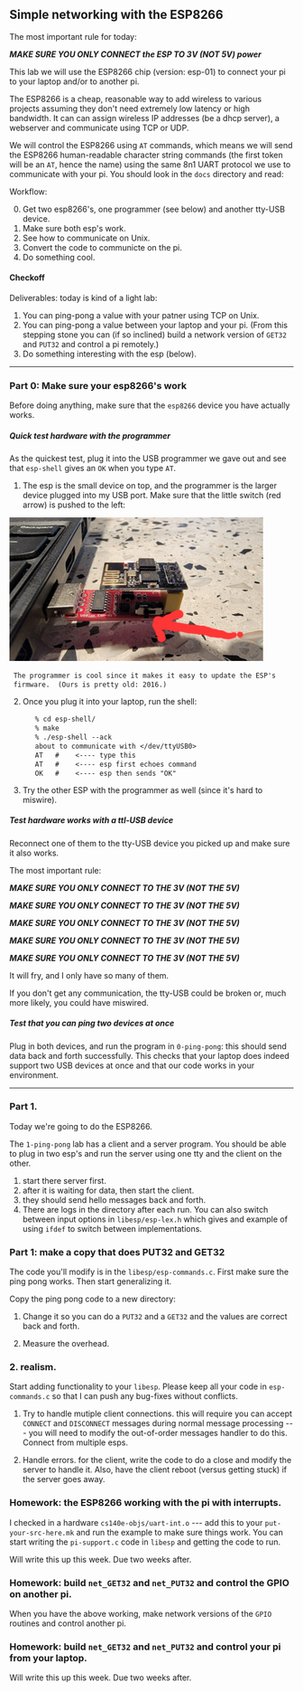 ## Simple networking with the ESP8266

The most important rule for today:

   ***MAKE SURE YOU ONLY CONNECT the ESP TO 3V (NOT 5V) power***


This lab we will use the ESP8266 chip (version: esp-01) to connect your
pi to your laptop and/or to another pi.

The ESP8266 is a cheap, reasonable way to add wireless to various
projects assuming they don't need extremely low latency or high bandwidth.
It can can assign wireless IP addresses (be a dhcp server), a webserver
and communicate using TCP or UDP.

We will control the ESP8266 using `AT` commands, which means we will
send the ESP8266 human-readable character string commands (the first
token will be an `AT`, hence the name) using the same 8n1 UART protocol
we use to communicate with your pi.  You should look in the `docs`
directory and read:

Workflow:

 0. Get two esp8266's, one programmer (see below) and another tty-USB device.
 1. Make sure both esp's work.
 2. See how to communicate on Unix.
 3. Convert the code to communicte on the pi.
 4. Do something cool.

#### Checkoff

Deliverables: today is kind of a light lab:

  1. You can ping-pong a value with your patner using TCP on Unix.
  2. You can ping-pong a value between your laptop and your pi.
     (From this stepping stone you can (if so inclined) build a network
     version of `GET32` and `PUT32` and control a pi remotely.)
  3. Do something interesting with the esp (below).

------------------------------------------------------------------------------
### Part 0: Make sure your esp8266's work

Before doing anything, make sure that the `esp8266` device you have
actually works.

##### Quick test hardware  with the programmer

As the quickest test, plug it into the USB programmer we gave out and
see that `esp-shell` gives an `OK` when you type `AT`.

  1. The esp is the small device on top, and the programmer is the larger
     device plugged into my USB port.  Make sure that the little switch
     (red arrow) is pushed to the left:

<p float="left">
  <img src="images/esp8266-prog.jpg" width="450" />
</p>

     The programmer is cool since it makes it easy to update the ESP's
     firmware.  (Ours is pretty old: 2016.)

  2. Once you plug it into your laptop, run the shell:

            % cd esp-shell/
            % make
            % ./esp-shell --ack
            about to communicate with </dev/ttyUSB0>
            AT   #    <---- type this
            AT   #    <---- esp first echoes command
            OK   #    <---- esp then sends "OK"

   3. Try the other ESP with the programmer as well (since it's hard to miswire).


##### Test hardware works with a ttl-USB device

Reconnect one of them to the tty-USB device you picked up and make sure
it also works.  

The most important rule:

   ***MAKE SURE YOU ONLY CONNECT TO THE 3V (NOT THE 5V)***

   ***MAKE SURE YOU ONLY CONNECT TO THE 3V (NOT THE 5V)***

   ***MAKE SURE YOU ONLY CONNECT TO THE 3V (NOT THE 5V)***

   ***MAKE SURE YOU ONLY CONNECT TO THE 3V (NOT THE 5V)***

   ***MAKE SURE YOU ONLY CONNECT TO THE 3V (NOT THE 5V)***

It will fry, and I only have so many of them.


If you don't get any communication, the tty-USB could be broken or,
much more likely, you could have miswired.

##### Test that you can ping two devices at once

Plug in both devices, and run the program in `0-ping-pong`: this should
send data back and forth successfully.  This checks that your laptop
does indeed support two USB devices at once and that our code works in
your environment.

------------------------------------------------------------------------------

### Part 1.


Today we're going to do the ESP8266.  

The `1-ping-pong` lab has a client and a server program.  You should be able to
plug in two esp's and run the server using one tty and the client on the other.
   1. start there server first.
   2. after it is waiting for data, then start the client.
   3. they should send hello messages back and forth.
   4. There are logs in the directory after each run.  You can also switch
      between input options in `libesp/esp-lex.h` which gives and example
      of using `ifdef` to switch between implementations.
        
### Part 1:  make a copy that does PUT32 and GET32

The code you'll modify is in the `libesp/esp-commands.c`.  First make
sure the ping pong works.  Then start generalizing it.

Copy the ping pong code to a new directory:
  1. Change it so you can do a `PUT32` and a `GET32` and the values are
     correct back and forth.

  2. Measure the overhead.

### 2. realism.

Start adding functionality to your `libesp`.   Please keep all your code in
`esp-commands.c` so that I can push any bug-fixes without conflicts.

  1. Try to handle mutiple client connections.  this will require you
     can accept `CONNECT` and `DISCONNECT` messages during normal message
     processing --- you will need to modify the out-of-order messages handler
     to do this.   Connect from multiple esps.

  2. Handle errors.  for the client, write the code to do a close and modify the 
     server to handle it.  Also, have the client reboot (versus getting stuck) if the
     server goes away.

### Homework: the ESP8266 working with the pi with interrupts.

I checked  in a hardware `cs140e-objs/uart-int.o` --- add this to your
`put-your-src-here.mk` and run the example to make sure things work.
You can start writing the `pi-support.c` code in `libesp` and getting the 
code to run.

Will write this up this week.  Due two weeks after.

### Homework: build `net_GET32` and `net_PUT32` and control the GPIO on another pi.

When you have the above working, make network versions of the `GPIO` routines
and control another pi.

### Homework: build `net_GET32` and `net_PUT32` and control your pi from your laptop.

Will write this up this week.  Due two weeks after.
